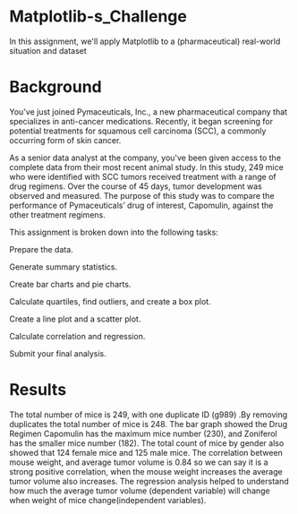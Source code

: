 # Matplotlib-s_Challenge
In this assignment, we'll apply  Matplotlib to a (pharmaceutical) real-world situation and dataset

# Background
You've just joined Pymaceuticals, Inc., a new pharmaceutical company that specializes in anti-cancer medications. Recently, it began screening for potential treatments for squamous cell carcinoma (SCC), a commonly occurring form of skin cancer.

As a senior data analyst at the company, you've been given access to the complete data from their most recent animal study. In this study, 249 mice who were identified with SCC tumors received treatment with a range of drug regimens. Over the course of 45 days, tumor development was observed and measured. The purpose of this study was to compare the performance of Pymaceuticals’ drug of interest, Capomulin, against the other treatment regimens.

This assignment is broken down into the following tasks:

Prepare the data.

Generate summary statistics.

Create bar charts and pie charts.

Calculate quartiles, find outliers, and create a box plot.

Create a line plot and a scatter plot.

Calculate correlation and regression.

Submit your final analysis.

# Results
The total number of mice is 249, with one duplicate ID (g989) .By removing duplicates the total number of mice is 248. 
The bar graph showed the Drug Regimen Capomulin has the maximum mice number (230), and Zoniferol has the smaller mice number (182).
The total count of mice by gender also showed that 124 female mice and 125 male mice.
The correlation between mouse weight, and average tumor volume is 0.84 so we can say it is a strong positive correlation, when the mouse weight increases the average tumor volume also increases.
The regression analysis helped to understand how much the average tumor volume (dependent variable) will change when weight of mice change(independent variables). 
